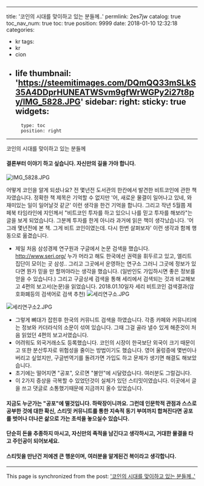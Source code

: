 
---
title: '코인의 시대를 맞이하고 있는 분들께..'
permlink: 2es7jw
catalog: true
toc_nav_num: true
toc: true
position: 9999
date: 2018-01-10 12:32:18
categories:
- kr
tags:
- kr
- cion
- life
thumbnail: 'https://steemitimages.com/DQmQQ33mSLkS35A4DDprHUNEATWSvm9gfWrWGPy2i27t8py/IMG_5828.JPG'
sidebar:
    right:
        sticky: true
widgets:
    -
        type: toc
        position: right
---


코인의 시대를 맞이하고 있는 분들께 

#### 결론부터 이야기 하고 싶습니다. 자신만의 길을 가야 합니다.
![IMG_5828.JPG](https://steemitimages.com/DQmQQ33mSLkS35A4DDprHUNEATWSvm9gfWrWGPy2i27t8py/IMG_5828.JPG)

어떻게 코인을 알게 되셨나요?
전 몇년전 도서관의 한칸에서 발견한 비트코인에 관한 책자였습니다. 
정확한 책 제목은 기억할 수 없지만
'어, 새로운 물결이 일어나고 있네, 와 재미있는 일이 일어날것 같군' 이런 생각을 한건 기억을 합니다. 
그리고 작년 5월쯤 제 페북 타임라인에 지인께서 "비트코인 투자를 하고 있으니 나를 믿고 투자를 해보라"는 글을 보게 되었습니다.  그분께 투자를 한게 아니라 과거에 읽은 책이 생각났습니다. 
'어 그래 몇년전에 본 책. 그게 비트 코인이였는데. 다시 한번 살펴보자'  이런 생각과 함께 행동으로 옮겼습니다.


- 제일 처음 삼성경제 연구원과 구글에서 논문 검색을 했습니다. 
http://www.seri.org/
누가 머라고 해도 한국에선 권력을 휘두르고 있고, 엘리트 집단이 모이는 곳 삼성.. 그리고 그곳에서 운영하는 연구소
그러니 그곳에 정보가 있다면 뭔가 믿을 만 할꺼야라는 생각을 했습니다. (일반인도 가입하시면 좋은 정보를 얻을 수 있습니다.)
그리고 구글상세 검색을 통해 세리에서 검색되는 것과 비교해보고 4편의 보고서(논문)을 읽었습니다. 
2018.01.10일자 세리 비트코인 검색결과(암호화폐등의 검색어로 검색 추천)
![세리연구소.JPG](https://steemitimages.com/DQmYhKjUidQhxGK6NntLpiE7XH7ZtU3HQtF2p7maAWk9WBJ/%EC%84%B8%EB%A6%AC%EC%97%B0%EA%B5%AC%EC%86%8C.JPG)

![세리연구소2.JPG](https://steemitimages.com/DQmXF16rRwkrRHpbJp44NBrvDXANak1bbYd1X9YfrK8LZ4f/%EC%84%B8%EB%A6%AC%EC%97%B0%EA%B5%AC%EC%86%8C2.JPG)
- 그렇게 뼈대가 잡힌후 한국의 커뮤니트 검색을 하였습니다. 각종 카페와 커뮤니티에는 정보와 카더라식의 소문이 섞여 있습니다. 그때 그걸 골라 낼수 있게 해준것이 처음 읽었던 4편의 보고서였습니다. 
- 어려워도 외국거래소도 등록했습니다. 코인의 시장이 한국보단 외국이 크기 때문이고 또한 분산투자로 위험성을 줄이는 방법이기도 했습니다.  영어 울렁증에 몇번이나 버리고 싶었지만, 구글번역기를 돌려가면 가입도 하고 문제가 생기면 해결도 해보았습니다. 
- 초기에는 떨어지면 "공포", 오르면 "불안"에 시달렸습니다. 여러분도 그럴겁니다. 
- 이 2가지 증상을 극복할 수 있었던것이 실체가 있던 스티밋이였습니다. 이곳에서 글을 쓰고 댓글로 소통했기때문에 지금까지 올수 있었습니다. 

#### 지금도 누군가는 "공포"에 떨것입니다.  하락장이니까요. 그런데 인문학적 관점과 스스로 공부한 것에 대한 확신,  스티밋 커뮤니트를 통한 지속적 동기 부여까지 합쳐진다면 공포를 벗어나 더나은 삶으로 가는 초석을 놓으실수 있습니다. 
#### 단순히 돈을 추종하지 마시고, 자신만의 족적을 남긴다고 생각하시고, 거대한 물결을 타고 주인공이 되어보세요. 
#### 스티밋을 만난건 저에겐 큰 행운이며, 여러분을 알게된건 복이라고 생각합니다.

- - -

This page is synchronized from the post: ['코인의 시대를 맞이하고 있는 분들께..'](https://steemit.com/@kingbit/2es7jw)
